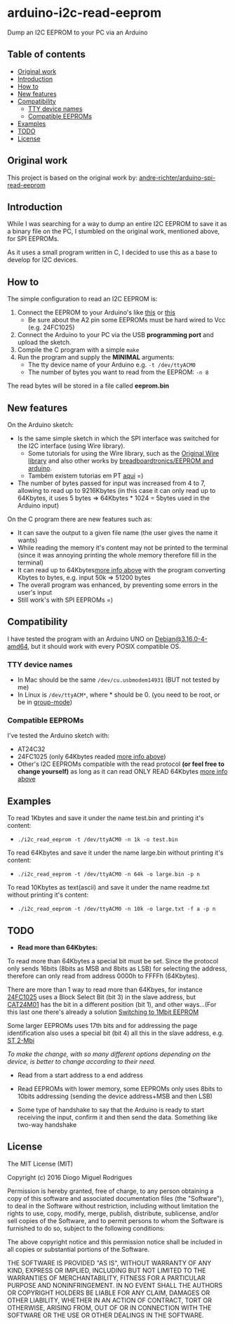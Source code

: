 # arduino-i2c-read-eeprom

Dump an I2C EEPROM to your PC via an Arduino


Table of contents
-----------------

- [Original work](#original-work)
- [Introduction](#introduction)
- [How to](#how-to)
- [New features](#new-features)
- [Compatibility](#compatibility)
	- [TTY device names](#tty-device-names)
	- [Compatible EEPROMs](#compatible-eeproms)
- [Examples](#examples)
- [TODO](#todo)
- [License](#license)



Original work
------------

This project is based on the original work by: [andre-richter/arduino-spi-read-eeprom](https://github.com/andre-richter/arduino-spi-read-eeprom)



Introduction
------------

While I was searching for a way to dump an entire I2C EEPROM to save it as a binary file on the PC, I stumbled on the original work, mentioned above, for SPI EEPROMs.

As it uses a small program written in C, I decided to use this as a base to develop for I2C devices.



How to
------------
The simple configuration to read an I2C EEPROM is:

1. Connect the EEPROM to your Arduino's like [this](http://kamilslab.com/wp-content/uploads/2015/12/eeprom.jpg) or [this](http://fritzing.org/media/fritzing-repo/projects/r/readwrite-serial-eeprom-via-i2c/images/arduino-eeprom_bb.png)
    * Be sure about the A2 pin some EEPROMs must be hard wired to Vcc (e.g. 24FC1025)
2. Connect the Arduino to your PC via the USB __programming port__ and upload the sketch.
3. Compile the C program with a simple `make`
4. Run the program and supply the __MINIMAL__ arguments:
    * The tty device name of your Arduino e.g. `-t /dev/ttyACM0`
    * The number of bytes you want to read from the EEPROM: `-n 8`

The read bytes will be stored in a file called __eeprom.bin__



New features
------------

On the Arduino sketch:
- Is the same simple sketch in which the SPI interface was switched for the I2C interface (using Wire library).
	- Some tutorials for using the Wire library, such as the [Original Wire library](https://www.pjrc.com/teensy/td_libs_Wire.html) and also other works by [breadboardtronics/EEPROM and arduino](https://breadboardtronics.wordpress.com/2013/08/27/at24c32-eeprom-and-arduino).
	- Também existem tutorias em PT [aqui](http://lusorobotica.com/index.php/topic,33.0.html) =) 
- The number of bytes passed for input was increased from 4 to 7, allowing to read up to 9216Kbytes (in this case it can only read up to 64Kbytes, it uses 5 bytes => 64Kbytes * 1024 = 5bytes used in the Arduino input)

On the C program there are new features such as:
- It can save the output to a given file name (the user gives the name it wants)
- While reading the memory it's content may not be printed to the terminal (since it was annoying printing the whole memory therefore fill in the terminal)
- It can read up to 64Kbytes[more info above](#todo) with the program converting Kbytes to bytes, e.g. input 50k => 51200 bytes
- The overall program was enhanced, by preventing some errors in the user's input
- Still work's with SPI EEPROMs  =)



Compatibility
----------------------
I have tested the program with an Arduino UNO on Debian@3.16.0-4-amd64, but it should work with every POSIX compatible OS.


### TTY device names
- In Mac should be the same `/dev/cu.usbmodem14931` (BUT not tested by me)
- In Linux is `/dev/ttyACM*`, where * should be 0. (you need to be root, or be in [group-mode](http://playground.arduino.cc/Linux/All#Permission))


### Compatible EEPROMs
I've tested the Arduino sketch with:
 - AT24C32
 - 24FC1025 (only 64Kbytes readed [more info above](#todo))
 - Other's I2C EEPROMs compatible with the read protocol **(or feel free to change yourself)** as long as it can read ONLY READ 64Kbytes [more info above](#todo)



Examples
------------
To read 1Kbytes and save it under the name test.bin and printing it's content:
 - `./i2c_read_eeprom -t /dev/ttyACM0 -n 1k -o test.bin`

To read 64Kbytes and save it under the name large.bin without printing it's content:
 - `./i2c_read_eeprom -t /dev/ttyACM0 -n 64k -o large.bin -p n`

To read 10Kbytes as text(ascii) and save it under the name readme.txt without printing it's content:
 - `./i2c_read_eeprom -t /dev/ttyACM0 -n 10k -o large.txt -f a -p n`



TODO
------------
- **Read more than 64Kbytes:**

To read more than 64Kbytes a special bit must be set. Since the protocol only sends 16bits (8bits as MSB and 8bits as LSB) for selecting the address, therefore can only read from address 0000h to FFFFh (64Kbytes).

There are more than 1 way to read more than 64Kbyes, for instance [24FC1025](http://ww1.microchip.com/downloads/en/DeviceDoc/21941B.pdf) uses a Block Select Bit (bit 3) in the slave address, but [CAT24M01](https://www.insidegadgets.com/wp-content/uploads/2015/07/CAT24M01.pdf) has the bit in a different position (bit 1), and other ways...(For this last one there's already a solution [Switching to 1Mbit EEPROM](https://www.insidegadgets.com/2015/07/27/building-the-mini-temp-logger-part-2-ldo-capacitors-checks-testing-i2c-timings-and-using-eeprom-page-writes/)

Some larger EEPROMs uses 17th bits and for addressing the page identification also uses a special bit (bit 4) all this in the slave address, e.g. [ST 2-Mbi](http://www.st.com/web/en/resource/technical/document/datasheet/CD00290537.pdf)

*To make the change, with so many different options depending on the device, is better to change according to their need.*



- Read from a start address to a end address

- Read EEPROMs with lower memory, some EEPROMs only uses 8bits to 10bits addressing (sending the device address+MSB and then LSB)

- Some type of handshake to say that the Arduino is ready to start receiving the input, confirm it and then send the data. Something  like two-way handshake


License
------------

The MIT License (MIT)

Copyright (c) 2016 Diogo Miguel Rodrigues

Permission is hereby granted, free of charge, to any person obtaining a copy
of this software and associated documentation files (the "Software"), to deal
in the Software without restriction, including without limitation the rights
to use, copy, modify, merge, publish, distribute, sublicense, and/or sell
copies of the Software, and to permit persons to whom the Software is
furnished to do so, subject to the following conditions:

The above copyright notice and this permission notice shall be included in all
copies or substantial portions of the Software.

THE SOFTWARE IS PROVIDED "AS IS", WITHOUT WARRANTY OF ANY KIND, EXPRESS OR
IMPLIED, INCLUDING BUT NOT LIMITED TO THE WARRANTIES OF MERCHANTABILITY,
FITNESS FOR A PARTICULAR PURPOSE AND NONINFRINGEMENT. IN NO EVENT SHALL THE
AUTHORS OR COPYRIGHT HOLDERS BE LIABLE FOR ANY CLAIM, DAMAGES OR OTHER
LIABILITY, WHETHER IN AN ACTION OF CONTRACT, TORT OR OTHERWISE, ARISING FROM,
OUT OF OR IN CONNECTION WITH THE SOFTWARE OR THE USE OR OTHER DEALINGS IN THE
SOFTWARE.

